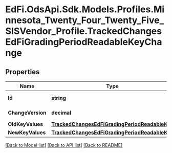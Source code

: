# EdFi.OdsApi.Sdk.Models.Profiles.Minnesota_Twenty_Four_Twenty_Five_SISVendor_Profile.TrackedChangesEdFiGradingPeriodReadableKeyChange

## Properties

Name | Type | Description | Notes
------------ | ------------- | ------------- | -------------
**Id** | **string** | Resource identifier | [optional] 
**ChangeVersion** | **decimal** | Change version | [optional] 
**OldKeyValues** | [**TrackedChangesEdFiGradingPeriodReadableKey**](TrackedChangesEdFiGradingPeriodReadableKey.md) |  | [optional] 
**NewKeyValues** | [**TrackedChangesEdFiGradingPeriodReadableKey**](TrackedChangesEdFiGradingPeriodReadableKey.md) |  | [optional] 

[[Back to Model list]](../README.md#documentation-for-models) [[Back to API list]](../README.md#documentation-for-api-endpoints) [[Back to README]](../README.md)


